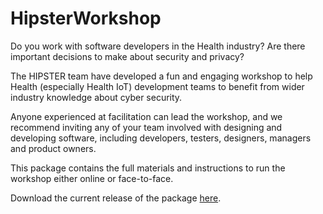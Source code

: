 # HipsterWorkshop

Do you work with software developers in the Health industry? Are there important decisions to make about security and privacy? 

The HIPSTER team have developed a fun and engaging workshop to help Health (especially Health IoT) development teams to benefit from wider industry knowledge about cyber security. 

Anyone experienced at facilitation can lead the workshop, and we recommend inviting any of your team involved with designing and developing software, including developers, testers, designers, managers and product owners.

This package contains the full materials and instructions to run the workshop either online or face-to-face.

Download the current release of the package [here](https://github.com/SecurityEssentials/HipsterWorkshop/releases/latest/download/HipsterWorkshop.zip).
